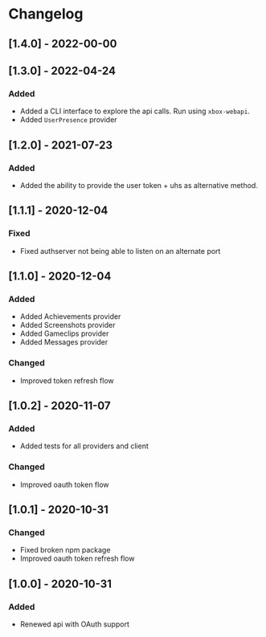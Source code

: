 # Changelog

## [1.4.0] - 2022-00-00


## [1.3.0] - 2022-04-24

### Added

- Added a CLI interface to explore the api calls. Run using `xbox-webapi`.
- Added `UserPresence` provider

## [1.2.0] - 2021-07-23

### Added

- Added the ability to provide the user token + uhs as alternative method.

## [1.1.1] - 2020-12-04

### Fixed

- Fixed authserver not being able to listen on an alternate port

## [1.1.0] - 2020-12-04

### Added

- Added Achievements provider
- Added Screenshots provider
- Added Gameclips provider
- Added Messages provider

### Changed

- Improved token refresh flow

## [1.0.2] - 2020-11-07

### Added

- Added tests for all providers and client

### Changed

- Improved oauth token flow

## [1.0.1] - 2020-10-31

### Changed

- Fixed broken npm package
- Improved oauth token refresh flow

## [1.0.0] - 2020-10-31

### Added

- Renewed api with OAuth support
